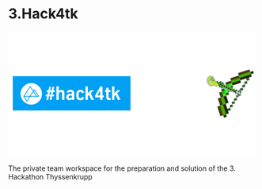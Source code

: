 # 3.Hack4tk
![Hack4Tk](Bases/Hack4Tk.png) 		 

        
The private team workspace for the preparation and solution of the 3. Hackathon Thyssenkrupp
